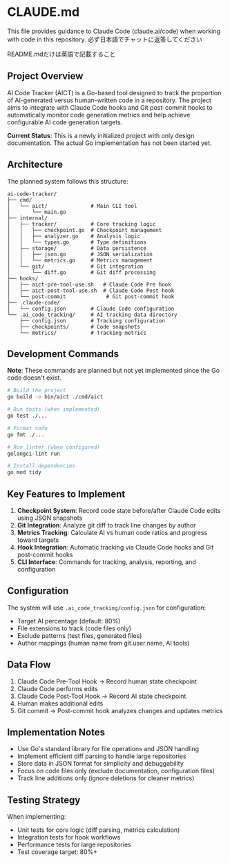 # CLAUDE.md

This file provides guidance to Claude Code (claude.ai/code) when working with code in this repository.
必ず日本語でチャットに返答してください

README.mdだけは英語で記載すること

## Project Overview

AI Code Tracker (AICT) is a Go-based tool designed to track the proportion of AI-generated versus human-written code in a repository. The project aims to integrate with Claude Code hooks and Git post-commit hooks to automatically monitor code generation metrics and help achieve configurable AI code generation targets.

**Current Status**: This is a newly initialized project with only design documentation. The actual Go implementation has not been started yet.

## Architecture

The planned system follows this structure:

```
ai-code-tracker/
├── cmd/
│   └── aict/              # Main CLI tool
│       └── main.go
├── internal/
│   ├── tracker/           # Core tracking logic
│   │   ├── checkpoint.go  # Checkpoint management
│   │   ├── analyzer.go    # Analysis logic
│   │   └── types.go       # Type definitions
│   ├── storage/           # Data persistence
│   │   ├── json.go        # JSON serialization
│   │   └── metrics.go     # Metrics management
│   └── git/               # Git integration
│       └── diff.go        # Git diff processing
├── hooks/
│   ├── aict-pre-tool-use.sh   # Claude Code Pre hook
│   ├── aict-post-tool-use.sh  # Claude Code Post hook
│   └── post-commit             # Git post-commit hook
├── .claude-code/
│   └── config.json        # Claude Code configuration
└── .ai_code_tracking/     # AI tracking data directory
    ├── config.json        # Tracking configuration
    ├── checkpoints/       # Code snapshots
    └── metrics/           # Tracking metrics
```

## Development Commands

**Note**: These commands are planned but not yet implemented since the Go code doesn't exist.

```bash
# Build the project
go build -o bin/aict ./cmd/aict

# Run tests (when implemented)
go test ./...

# Format code
go fmt ./...

# Run linter (when configured)
golangci-lint run

# Install dependencies
go mod tidy
```

## Key Features to Implement

1. **Checkpoint System**: Record code state before/after Claude Code edits using JSON snapshots
2. **Git Integration**: Analyze git diff to track line changes by author
3. **Metrics Tracking**: Calculate AI vs human code ratios and progress toward targets
4. **Hook Integration**: Automatic tracking via Claude Code hooks and Git post-commit hooks
5. **CLI Interface**: Commands for tracking, analysis, reporting, and configuration

## Configuration

The system will use `.ai_code_tracking/config.json` for configuration:
- Target AI percentage (default: 80%)
- File extensions to track (code files only)
- Exclude patterns (test files, generated files)
- Author mappings (human name from git.user.name, AI tools)

## Data Flow

1. Claude Code Pre-Tool Hook → Record human state checkpoint
2. Claude Code performs edits
3. Claude Code Post-Tool Hook → Record AI state checkpoint  
4. Human makes additional edits
5. Git commit → Post-commit hook analyzes changes and updates metrics

## Implementation Notes

- Use Go's standard library for file operations and JSON handling
- Implement efficient diff parsing to handle large repositories
- Store data in JSON format for simplicity and debuggability
- Focus on code files only (exclude documentation, configuration files)
- Track line additions only (ignore deletions for cleaner metrics)

## Testing Strategy

When implementing:
- Unit tests for core logic (diff parsing, metrics calculation)
- Integration tests for hook workflows
- Performance tests for large repositories
- Test coverage target: 80%+